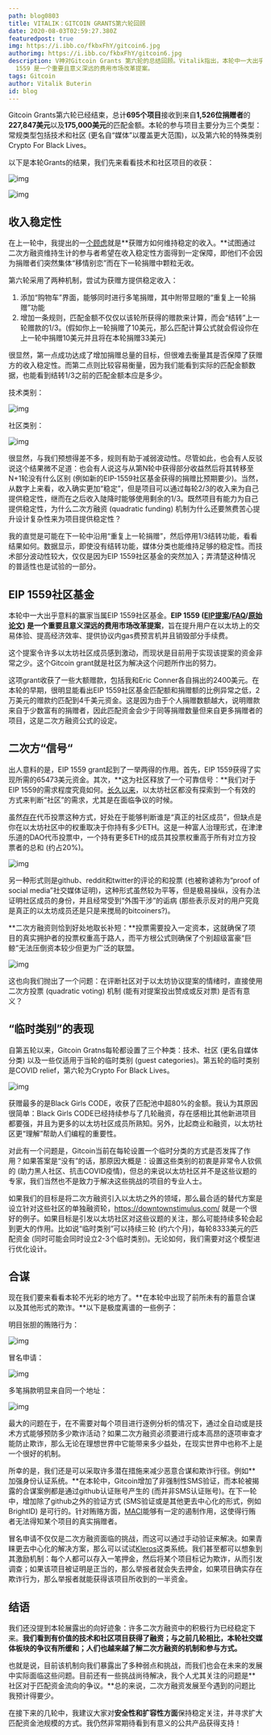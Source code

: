 ```yaml
---
path: blog0803
title: VITALIK：GITCOIN GRANTS第六轮回顾
date: 2020-08-03T02:59:27.380Z
featuredpost: true
img: https://i.ibb.co/fkbxFhY/gitcoin6.jpg
authorimg: https://i.ibb.co/fkbxFhY/gitcoin6.jpg
description: V神对Gitcoin Grants 第六轮的总结回顾。Vitalik指出，本轮中一大出乎意料的赢家是EIP 1559 社区基金。EIP
  1559 是一个重要且意义深远的费用市场改革提案。
tags: Gitcoin
author: Vitalik Buterin
id: blog
---
```





Gitcoin Grants第六轮已经结束，总计**695个项目**接收到来自**1,526位捐赠者**的**227,847美元**以及**175,000美元**的匹配金额。本轮的参与项目主要分为三个类型：常规类型包括技术和社区 (更名自“媒体”以覆盖更大范围)，以及第六轮的特殊类别Crypto For Black Lives。

以下是本轮Grants的结果，我们先来看看技术和社区项目的收获：

![img](https://news.ethereum.cn/wp-content/uploads/2020/08/p1-300x293.jpg)

![img](https://news.ethereum.cn/wp-content/uploads/2020/08/p1%EF%BC%882%EF%BC%89-300x293.jpg)

## 收入稳定性

在上一轮中，我提出的一[个顾虑](https://vitalik.ca/general/2020/04/30/round5.html)就是**获赠方如何维持稳定的收入。**试图通过二次方融资维持生计的参与者希望在收入稳定性方面得到一定保障，即他们不会因为捐赠者们突然集体“移情别恋”而在下一轮捐赠中颗粒无收。

第六轮采用了两种机制，尝试为获赠方提供稳定收入：

1. 添加“购物车”界面，能够同时进行多笔捐赠，其中附带显眼的“重复上一轮捐赠”功能
2. 增加一条规则，匹配金额不仅仅以该轮所获得的赠款来计算，而会“结转”上一轮赠款的1/3。(假如你上一轮捐赠了10美元，那么匹配计算公式就会假设你在上一轮中捐赠10美元并且将在本轮捐赠33美元)

很显然，第一点成功达成了增加捐赠总量的目标，但很难去衡量其是否保障了获赠方的收入稳定性。而第二点则比较容易衡量，因为我们能看到实际的匹配金额数据，也能看到结转1/3之前的匹配金额本应是多少。

技术类别：

![img](https://news.ethereum.cn/wp-content/uploads/2020/08/p2.png)

社区类别：

![img](https://news.ethereum.cn/wp-content/uploads/2020/08/p3.png)

很显然，与我们预想得差不多，规则有助于减弱波动性。尽管如此，也会有人反驳说这个结果微不足道：也会有人说这与从第N轮中获得部分收益然后将其转移至N+1轮没有什么区别 (例如新的EIP-1559社区基金获得的捐赠比预期要少)。当然，从数字上来看，收入确实更加“稳定”，但是项目可以通过每轮2/3的收入来为自己提供稳定性，继而在之后收入陡降时能够使用剩余的1/3。既然项目有能力为自己提供稳定性，为什么二次方融资 (quadratic funding) 机制为什么还要煞费苦心提升设计复杂性来为项目提供稳定性？

我的直觉是可能在下一轮中沿用“重复上一轮捐赠”，然后停用1/3结转功能，看看结果如何。数据显示，即使没有结转功能，媒体分类也能维持足够的稳定性。而技术部分波动性较大，仅仅是因为EIP 1559社区基金的突然加入；弄清楚这种情况的普适性也是试验的一部分。

## EIP 1559社区基金

本轮中一大出乎意料的赢家当属EIP 1559社区基金。**EIP 1559 ([EIP提案](https://github.com/ethereum/EIPs/issues/1559)/[FAQ](https://notes.ethereum.org/Wjr1SnW-QaST7phX9C5wkg?view)/[原始论文](https://ethresear.ch/t/draft-position-paper-on-resource-pricing/2838)) 是一个重要且意义深远的费用市场改革提案**，旨在提升用户在以太坊上的交易体验、提高经济效率、提供协议内gas费预言机并且销毁部分手续费。

这个提案令许多以太坊社区成员感到激动，而现状是目前用于实现该提案的资金非常之少。这个Gitcoin grant就是社区为解决这个问题所作出的努力。

这项grant收获了一些大额赠款，包括我和Eric Conner各自捐出的2400美元。在本轮的早期，很明显能看出EIP 1559社区基金匹配额和捐赠额的比例异常之低，2万美元的赠款约匹配到4千美元资金。这是因为由于个人捐赠数额越大，说明赠款来自于少数富有的捐赠者，因此匹配资金会少于同等捐赠数量但来自更多捐赠者的项目，这是二次方融资公式的设定。

## 二次方“信号“

出人意料的是，EIP 1559 grant起到了一举两得的作用。首先，EIP 1559获得了实现所需的65473美元资金。其次，**这为社区释放了一个可靠信号：**我们对于EIP 1559的需求程度究竟如何。[长久以来](https://vitalik.ca/general/2017/12/17/voting.html)，以太坊社区都没有探索到一个有效的方式来判断“社区”的需求，尤其是在面临争议的时候。

虽然[存在](https://www.etherchain.org/coinvote)代币投票这种方式，好处在于能够判断谁是“真正的社区成员”，但缺点是你在以太坊社区中的权重取决于你持有多少ETH。这是一种富人治理形式，在津津乐道的DAO代币投票中，一个持有更多ETH的成员其投票权重高于所有对立方投票者的总和 (约占20%)。

![img](https://news.ethereum.cn/wp-content/uploads/2020/08/p4-768x369.png)

另一种形式则是github、reddit和twitter的评论的和投票 (也被称谑称为“proof of social media”社交媒体证明)，这种形式虽然较为平等，但是极易操纵，没有办法证明社区成员的身份，并且经常受到“外围干涉”的诟病 (那些表示反对的用户究竟是真正的以太坊成员还是只是来搅局的bitcoiners?)。

**二次方融资则恰到好处地取长补短：**投票需要投入一定资本，这就确保了项目的真实拥护者的投票权重高于路人，而平方根公式则确保了个别超级富豪“巨鲸”无法压倒资本较少但更为广泛的联盟。

![img](https://news.ethereum.cn/wp-content/uploads/2020/08/p5.png)

这也向我们抛出了一个问题：在评断社区对于以太坊协议提案的情绪时，直接使用二次方投票 (quadratic voting) 机制 (能有对提案投出赞成或反对票) 是否有意义？

## “临时类别”的表现

自第五轮以来，Gitcoin Gratns每轮都设置了三个种类：技术、社区 (更名自媒体分类) 以及一些仅适用于当轮的临时类别 (guest categories)。第五轮的临时类别是COVID relief，第六轮为Crypto For Black Lives。

![img](https://news.ethereum.cn/wp-content/uploads/2020/08/p62-768x749.jpg)

获赠最多的是Black Girls CODE，收获了匹配池中超80%的金额。我认为其原因很简单：Black Girls CODE已经持续参与了几轮融资，存在感相比其他新进项目都要强，并且为更多的以太坊社区成员所熟知。另外，比起商业和融资，以太坊社区更“理解”帮助人们编程的重要性。

对此有一个问题是，Gitcoin当前在每轮设置一个临时分类的方式是否发挥了作用？如果答案是“没有”的话，那原因大概是：设置这些类别的初衷是非常令人钦佩的 (助力黑人社区、抗击COVID疫情)，但总的来说以太坊社区并不是这些议题的专家，我们当然也不是致力于解决这些挑战的项目的专业人士。

如果我们的目标是将二次方融资引入以太坊之外的领域，那么最合适的替代方案是设立针对这些社区的单独融资轮，https://downtownstimulus.com/ 就是一个很好的例子。如果目标是引发以太坊社区对这些议题的关注，那么可能持续多轮会起到更大的作用。比如说“临时类别”可以持续三轮 (约六个月)，每轮8333美元的匹配资金 (同时可能会同时设立2-3个临时类别)。无论如何，我们需要对这个模型进行优化设计。

## 合谋

现在我们要来看看本轮不光彩的地方了。**在本轮中出现了前所未有的蓄意合谋以及其他形式的欺诈。**以下是极度离谱的一些例子：

明目张胆的贿赂行为：

![img](https://news.ethereum.cn/wp-content/uploads/2020/08/p7.jpeg)

冒名申请：

![img](https://news.ethereum.cn/wp-content/uploads/2020/08/p8.png)

多笔捐款明显来自同一个地址：

![img](https://news.ethereum.cn/wp-content/uploads/2020/08/p9.png)

最大的问题在于，在不需要对每个项目进行逐例分析的情况下，通过全自动或是技术方式能够预防多少欺诈活动？如果二次方融资必须要进行成本高昂的逐项审查才能防止欺诈，那么无论在理想世界中它能带来多少益处，在现实世界中也称不上是一个很好的机制。

所幸的是，我们还是可以采取许多潜在措施来减少恶意合谋和欺诈行径。例如**加强身份认证系统。**在本轮中，Gitcoin增加了非强制性SMS验证，而本轮被揭露的合谋案例都是通过github认证账号产生的 (而并非SMS认证账号)。在下一轮中，增加除了github之外的验证方式 (SMS验证或是其他更去中心化的形式，例如BrightID) 是可行的。针对贿赂方面，[MACI](https://github.com/appliedzkp/maci)能够有一定的遏制作用，这使得行贿者无法得知某个项目的真实捐赠者。

冒名申请不仅仅是二次方融资面临的挑战，而这可以通过手动验证来解决。如果青睐更去中心化的解决方案，那么可以试试[Kleros](https://kleros.io/)这类系统。我们甚至都可以想象到其激励机制：每个人都可以存入一笔押金，然后将某个项目标记为欺诈，从而引发调查；如果该项目被证明是正当的，那么举报者就会失去押金，如果项目确实存在欺诈行为，那么举报者就能获得该项目所收到的一半资金。

## 结语

我们还没提到本轮展露出的向好迹象：许多二次方融资中的积极行为已经稳定下来。**我们看到有价值的技术和社区项目获得了融资；与之前几轮相比，本轮社交媒体板块的争议有所缓和；人们也越来越了解二次方融资的机制和参与方式。**

也就是说，目前该机制向我们暴露出了多种弱点和挑战，而我们也会在未来的发展中实际面临这些问题。目前还有一些挑战尚待解决，我个人尤其关注的问题是**社区对于匹配资金流向的争议。**总的来说，二次方融资发展至今遇到的问题比我预计得要少。

在接下来的几轮中，我建议大家对**安全性和扩容性方面**保持稳定关注，并寻求扩大匹配资金池规模的方式。我仍然非常期待看到有意义的公共产品获得支持！